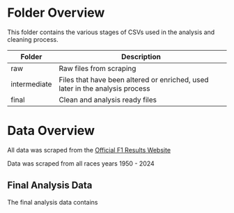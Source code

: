 
# Folder Overview

This folder contains the various stages of CSVs used in the analysis and cleaning process.

| Folder       | Description                                                                  |
| ------------ | ---------------------------------------------------------------------------- |
| raw          | Raw files from scraping                                                      |
| intermediate | Files that have been altered or enriched, used later in the analysis process |
| final        | Clean and analysis ready files                                               |

# Data Overview

All data was scraped from the [Official F1 Results Website](https://www.formula1.com/en/results/2025/races)

Data was scraped from all races years 1950 - 2024

## Final Analysis Data

The final analysis data contains 
